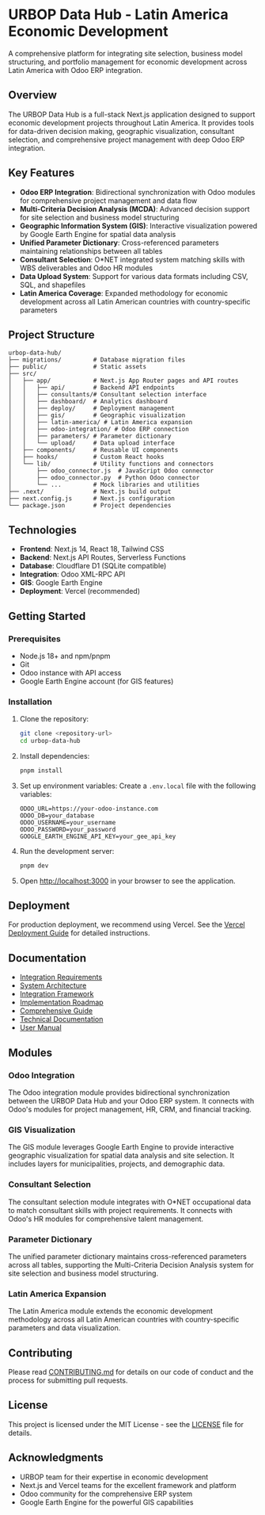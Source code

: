 # URBOP Data Hub - Latin America Economic Development

A comprehensive platform for integrating site selection, business model structuring, and portfolio management for economic development across Latin America with Odoo ERP integration.

## Overview

The URBOP Data Hub is a full-stack Next.js application designed to support economic development projects throughout Latin America. It provides tools for data-driven decision making, geographic visualization, consultant selection, and comprehensive project management with deep Odoo ERP integration.

## Key Features

- **Odoo ERP Integration**: Bidirectional synchronization with Odoo modules for comprehensive project management and data flow
- **Multi-Criteria Decision Analysis (MCDA)**: Advanced decision support for site selection and business model structuring
- **Geographic Information System (GIS)**: Interactive visualization powered by Google Earth Engine for spatial data analysis
- **Unified Parameter Dictionary**: Cross-referenced parameters maintaining relationships between all tables
- **Consultant Selection**: O*NET integrated system matching skills with WBS deliverables and Odoo HR modules
- **Data Upload System**: Support for various data formats including CSV, SQL, and shapefiles
- **Latin America Coverage**: Expanded methodology for economic development across all Latin American countries with country-specific parameters

## Project Structure

```
urbop-data-hub/
├── migrations/         # Database migration files
├── public/             # Static assets
├── src/
│   ├── app/            # Next.js App Router pages and API routes
│   │   ├── api/        # Backend API endpoints
│   │   ├── consultants/# Consultant selection interface
│   │   ├── dashboard/  # Analytics dashboard
│   │   ├── deploy/     # Deployment management
│   │   ├── gis/        # Geographic visualization
│   │   ├── latin-america/ # Latin America expansion
│   │   ├── odoo-integration/ # Odoo ERP connection
│   │   ├── parameters/ # Parameter dictionary
│   │   └── upload/     # Data upload interface
│   ├── components/     # Reusable UI components
│   ├── hooks/          # Custom React hooks
│   └── lib/            # Utility functions and connectors
│       ├── odoo_connector.js  # JavaScript Odoo connector
│       ├── odoo_connector.py  # Python Odoo connector
│       └── ...         # Mock libraries and utilities
├── .next/              # Next.js build output
├── next.config.js      # Next.js configuration
└── package.json        # Project dependencies
```

## Technologies

- **Frontend**: Next.js 14, React 18, Tailwind CSS
- **Backend**: Next.js API Routes, Serverless Functions
- **Database**: Cloudflare D1 (SQLite compatible)
- **Integration**: Odoo XML-RPC API
- **GIS**: Google Earth Engine
- **Deployment**: Vercel (recommended)

## Getting Started

### Prerequisites

- Node.js 18+ and npm/pnpm
- Git
- Odoo instance with API access
- Google Earth Engine account (for GIS features)

### Installation

1. Clone the repository:
   ```bash
   git clone <repository-url>
   cd urbop-data-hub
   ```

2. Install dependencies:
   ```bash
   pnpm install
   ```

3. Set up environment variables:
   Create a `.env.local` file with the following variables:
   ```
   ODOO_URL=https://your-odoo-instance.com
   ODOO_DB=your_database
   ODOO_USERNAME=your_username
   ODOO_PASSWORD=your_password
   GOOGLE_EARTH_ENGINE_API_KEY=your_gee_api_key
   ```

4. Run the development server:
   ```bash
   pnpm dev
   ```

5. Open [http://localhost:3000](http://localhost:3000) in your browser to see the application.

## Deployment

For production deployment, we recommend using Vercel. See the [Vercel Deployment Guide](/home/ubuntu/vercel_deployment_guide.md) for detailed instructions.

## Documentation

- [Integration Requirements](/home/ubuntu/project/docs/integration_requirements.md)
- [System Architecture](/home/ubuntu/project/system_architecture.md)
- [Integration Framework](/home/ubuntu/project/integration_framework.md)
- [Implementation Roadmap](/home/ubuntu/project/implementation_roadmap.md)
- [Comprehensive Guide](/home/ubuntu/project/comprehensive_guide.md)
- [Technical Documentation](/home/ubuntu/project/technical_documentation.md)
- [User Manual](/home/ubuntu/project/user_manual.md)

## Modules

### Odoo Integration

The Odoo integration module provides bidirectional synchronization between the URBOP Data Hub and your Odoo ERP system. It connects with Odoo's modules for project management, HR, CRM, and financial tracking.

### GIS Visualization

The GIS module leverages Google Earth Engine to provide interactive geographic visualization for spatial data analysis and site selection. It includes layers for municipalities, projects, and demographic data.

### Consultant Selection

The consultant selection module integrates with O*NET occupational data to match consultant skills with project requirements. It connects with Odoo's HR modules for comprehensive talent management.

### Parameter Dictionary

The unified parameter dictionary maintains cross-referenced parameters across all tables, supporting the Multi-Criteria Decision Analysis system for site selection and business model structuring.

### Latin America Expansion

The Latin America module extends the economic development methodology across all Latin American countries with country-specific parameters and data visualization.

## Contributing

Please read [CONTRIBUTING.md](CONTRIBUTING.md) for details on our code of conduct and the process for submitting pull requests.

## License

This project is licensed under the MIT License - see the [LICENSE](LICENSE) file for details.

## Acknowledgments

- URBOP team for their expertise in economic development
- Next.js and Vercel teams for the excellent framework and platform
- Odoo community for the comprehensive ERP system
- Google Earth Engine for the powerful GIS capabilities
